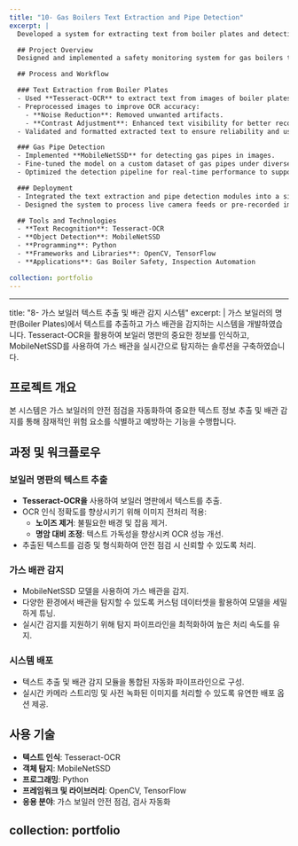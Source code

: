 ```yaml
---
title: "10- Gas Boilers Text Extraction and Pipe Detection"
excerpt: |
  Developed a system for extracting text from boiler plates and detecting gas pipes for safety monitoring. The solution utilized Tesseract-OCR for text recognition and MobileNetSSD for real-time pipe detection.

  ## Project Overview
  Designed and implemented a safety monitoring system for gas boilers to extract critical text information from boiler plates and detect gas pipes. The system enhances safety by automating inspections and identifying potential hazards.

  ## Process and Workflow

  ### Text Extraction from Boiler Plates
  - Used **Tesseract-OCR** to extract text from images of boiler plates.
  - Preprocessed images to improve OCR accuracy:
    - **Noise Reduction**: Removed unwanted artifacts.
    - **Contrast Adjustment**: Enhanced text visibility for better recognition.
  - Validated and formatted extracted text to ensure reliability and usability for inspections.

  ### Gas Pipe Detection
  - Implemented **MobileNetSSD** for detecting gas pipes in images.
  - Fine-tuned the model on a custom dataset of gas pipes under diverse conditions.
  - Optimized the detection pipeline for real-time performance to support immediate safety checks.

  ### Deployment
  - Integrated the text extraction and pipe detection modules into a single automated pipeline.
  - Designed the system to process live camera feeds or pre-recorded images for flexible deployment in different environments.

  ## Tools and Technologies
  - **Text Recognition**: Tesseract-OCR
  - **Object Detection**: MobileNetSSD
  - **Programming**: Python
  - **Frameworks and Libraries**: OpenCV, TensorFlow
  - **Applications**: Gas Boiler Safety, Inspection Automation

collection: portfolio
---
```



---
title: "8- 가스 보일러 텍스트 추출 및 배관 감지 시스템"
excerpt: |
  가스 보일러의 명판(Boiler Plates)에서 텍스트를 추출하고 가스 배관을 감지하는 시스템을 개발하였습니다. Tesseract-OCR을 활용하여 보일러 명판의 중요한 정보를 인식하고, MobileNetSSD를 사용하여 가스 배관을 실시간으로 탐지하는 솔루션을 구축하였습니다.

  ## 프로젝트 개요
  본 시스템은 가스 보일러의 안전 점검을 자동화하여 중요한 텍스트 정보 추출 및 배관 감지를 통해 잠재적인 위험 요소를 식별하고 예방하는 기능을 수행합니다.

  ## 과정 및 워크플로우

  ### 보일러 명판의 텍스트 추출
  - **Tesseract-OCR을** 사용하여 보일러 명판에서 텍스트를 추출.
  - OCR 인식 정확도를 향상시키기 위해 이미지 전처리 적용:
    - **노이즈 제거**: 불필요한 배경 및 잡음 제거.
    - **명암 대비 조정**: 텍스트 가독성을 향상시켜 OCR 성능 개선.
  - 추출된 텍스트를 검증 및 형식화하여 안전 점검 시 신뢰할 수 있도록 처리.

  ### 가스 배관 감지
  - MobileNetSSD 모델을 사용하여 가스 배관을 감지.
  - 다양한 환경에서 배관을 탐지할 수 있도록 커스텀 데이터셋을 활용하여 모델을 세밀하게 튜닝.
  - 실시간 감지를 지원하기 위해 탐지 파이프라인을 최적화하여 높은 처리 속도를 유지.

  ### 시스템 배포
  - 텍스트 추출 및 배관 감지 모듈을 통합된 자동화 파이프라인으로 구성.
  - 실시간 카메라 스트리밍 및 사전 녹화된 이미지를 처리할 수 있도록 유연한 배포 옵션 제공.

  ## 사용 기술
  - **텍스트 인식**: Tesseract-OCR
  - **객체 탐지**: MobileNetSSD
  - **프로그래밍**: Python
  - **프레임워크 및 라이브러리**: OpenCV, TensorFlow
  - **응용 분야**: 가스 보일러 안전 점검, 검사 자동화

collection: portfolio
---